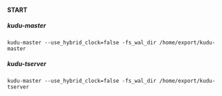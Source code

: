 #### START

##### kudu-master

```
kudu-master --use_hybrid_clock=false -fs_wal_dir /home/export/kudu-master
```



##### kudu-tserver

```
kudu-master --use_hybrid_clock=false -fs_wal_dir /home/export/kudu-tserver
```



